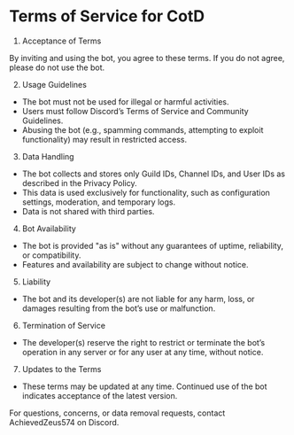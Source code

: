 # Terms of Service for CotD

1. Acceptance of Terms

By inviting and using the bot, you agree to these terms. If you do not agree, please do not use the bot.

2. Usage Guidelines

  - The bot must not be used for illegal or harmful activities.
  - Users must follow Discord’s Terms of Service and Community Guidelines.
  - Abusing the bot (e.g., spamming commands, attempting to exploit functionality) may result in restricted access.

3. Data Handling

  - The bot collects and stores only Guild IDs, Channel IDs, and User IDs as described in the Privacy Policy.
  - This data is used exclusively for functionality, such as configuration settings, moderation, and temporary logs.
  - Data is not shared with third parties.

4. Bot Availability

  - The bot is provided "as is" without any guarantees of uptime, reliability, or compatibility.
  - Features and availability are subject to change without notice.

5. Liability

  - The bot and its developer(s) are not liable for any harm, loss, or damages resulting from the bot’s use or malfunction.

6. Termination of Service

  - The developer(s) reserve the right to restrict or terminate the bot’s operation in any server or for any user at any time, without notice.

7. Updates to the Terms

  - These terms may be updated at any time. Continued use of the bot indicates acceptance of the latest version.

For questions, concerns, or data removal requests, contact AchievedZeus574 on Discord.
